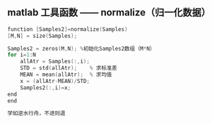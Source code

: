 ## matlab 工具函数 —— normalize（归一化数据）

```c
function [Samples2]=normalize(Samples)
[M,N] = size(Samples);

Samples2 = zeros(M,N); %初始化Samples2数组（M*N）
for i=1:N
    allAtr = Samples(:,i);
    STD = std(allAtr);    % 求标准差
    MEAN = mean(allAtr);  % 求均值
    x = (allAtr-MEAN)/STD;
    Samples2(:,i)=x;
end
end
```

```c
学如逆水行舟，不进则退
```
